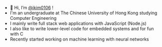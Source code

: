 - 👋 Hi, I’m [@ikim0106](https://github.com/ikim0106) !
- I'm an undergraduate at The Chinese University of Hong Kong studying Computer Engineering
- I mainly write full stack web applications with JavaScript (Node.js)
- I also like to write lower-level code for embedded systems and for fun with C
- Recently started working on machine learning with neural networks

<!---
ikim0106/ikim0106 is a ✨ special ✨ repository because its `README.md` (this file) appears on your GitHub profile.
You can click the Preview link to take a look at your changes.
--->
